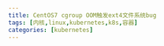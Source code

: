 ```yaml
---
title: CentOS7 cgroup OOM触发ext4文件系统bug
tags: [内核,linux,kubernetes,k8s,容器]
categories: [kubernetes]
---
```

